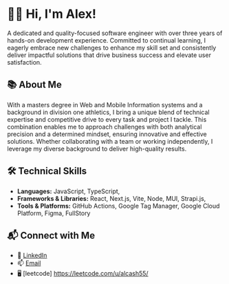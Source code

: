 # 👋🏻 Hi, I'm Alex!

A dedicated and quality-focused software engineer with over three years of hands-on development experience. Committed to continual learning, I eagerly embrace new challenges to enhance my skill set and consistently deliver impactful solutions that drive business success and elevate user satisfaction.

## 📚 About Me

With a masters degree in Web and Mobile Information systems and a background in division one athletics, I bring a unique blend of technical expertise and competitive drive to every task and project I tackle. This combination enables me to approach challenges with both analytical precision and a determined mindset, ensuring innovative and effective solutions. Whether collaborating with a team or working independently, I leverage my diverse background to deliver high-quality results.

## 🛠️ Technical Skills

- **Languages:** JavaScript, TypeScript,
- **Frameworks & Libraries:** React, Next.js, Vite, Node, MUI, Strapi.js,
- **Tools & Platforms:** GitHub Actions, Google Tag Manager, Google Cloud Platform, Figma, FullStory

## 📬 Connect with Me

- 📝 [LinkedIn](www.linkedin.com/in/alexander-cash)
- 📫 [Email](mailto:alex.e.cash28@gmail.com)
- 🖥️ [leetcode] https://leetcode.com/u/alcash55/

<!-- ![](https://komarev.com/ghpvc/?username=alcash55&color=blue) -->
